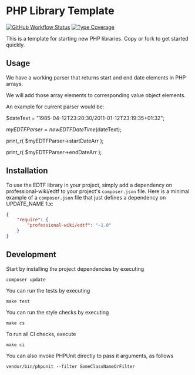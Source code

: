 # PHP Library Template

[![GitHub Workflow Status](https://img.shields.io/github/workflow/status/ProfessionalWiki/EDTF/CI)](https://github.com/ProfessionalWiki/EDTF/actions?query=workflow%3ACI)
[![Type Coverage](https://shepherd.dev/github/ProfessionalWiki/EDTF/coverage.svg)](https://shepherd.dev/github/ProfessionalWiki/EDTF)

This is a template for starting new PHP libraries. Copy or fork to get started quickly.

## Usage

We have a working parser that returns start and end date elements in PHP arrays.

We will add those array elements to corresponding value object elements.

An example for current parser would be:

$dateText = "1985-04-12T23:20:30/2011-01-12T23:19:35+01:32";

$myEDTFParser = new EDTFDateTime($dateText);

print_r( $myEDTFParser->startDateArr );

print_r( $myEDTFParser->endDateArr );

## Installation

To use the EDTF library in your project, simply add a dependency on professional-wiki/edtf
to your project's `composer.json` file. Here is a minimal example of a `composer.json`
file that just defines a dependency on UPDATE_NAME 1.x:

```json
{
    "require": {
        "professional-wiki/edtf": "~1.0"
    }
}
```

## Development

Start by installing the project dependencies by executing

    composer update

You can run the tests by executing

    make test
    
You can run the style checks by executing

    make cs
    
To run all CI checks, execute

    make ci
    
You can also invoke PHPUnit directly to pass it arguments, as follows

    vendor/bin/phpunit --filter SomeClassNameOrFilter
